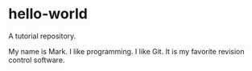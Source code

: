# hello-world
A tutorial repository.

My name is Mark.  I like programming.  I like Git.  It is my favorite revision control software.

